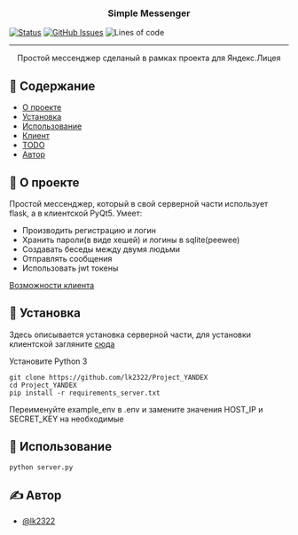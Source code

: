 
<h3 align="center">Simple Messenger</h3>

<div>

[![Status](https://img.shields.io/badge/status-active-success.svg)]() [![GitHub Issues](https://img.shields.io/github/issues/lk2322/Project_YANDEX)](https://github.com/lk2322/Project_YANDEX/issues) ![Lines of code](https://img.shields.io/tokei/lines/github/lk2322/Project_YANDEX)

</div>

---

<p align="center"> Простой мессенджер сделаный в рамках проекта для Яндекс.Лицея
    <br> 
</p>

## 📝 Содержание

- [О проекте](#about)
- [Установка](#getting_started)
- [Использование](#usage)
- [Клиент](client/README.md)
- [TODO](https://trello.com/b/7IAf7cMK)
- [Автор](#authors)
## 🧐 О проекте <a name = "about"></a>

Простой мессенджер, который в свой серверной части использует flask, а в клиентской PyQt5. 
Умеет:
- Производить регистрацию и логин
- Хранить пароли(в виде хешей) и логины в sqlite(peewee)
- Создавать беседы между двумя людьми
- Отправлять сообщения
- Использовать jwt токены

[Возможности клиента](client/README.md#about)

## 🏁 Установка <a name = "getting_started"></a>
Здесь описывается установка серверной части, для установки клиентской загляните [сюда](client/README.md#getting_started)

Установите Python 3
```
git clone https://github.com/lk2322/Project_YANDEX
cd Project_YANDEX
pip install -r requirements_server.txt
```
Переименуйте example_env в .env и замените значения HOST_IP и SECRET_KEY на необходимые



## 🎈 Использование <a name="usage"></a>

```
python server.py
```


## ✍️ Автор <a name = "authors"></a>

- [@lk2322](https://github.com/lk2322)
